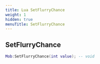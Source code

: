 ```yaml
---
title: Lua SetFlurryChance
weight: 1
hidden: true
menuTitle: SetFlurryChance
---
```

## SetFlurryChance
```lua
Mob:SetFlurryChance(int value); -- void
```